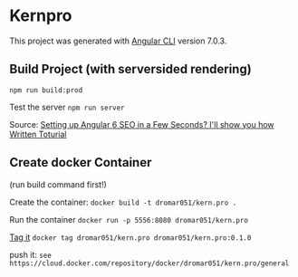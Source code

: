 # Kernpro

This project was generated with [Angular CLI](https://github.com/angular/angular-cli) version 7.0.3.

## Build Project (with serversided rendering)

`npm run build:prod`

Test the server
`npm run server`

Source: 
[Setting up Angular 6 SEO in a Few Seconds? I'll show you how](https://www.youtube.com/watch?v=hxG9nuvnh-A)
[Written Toturial](https://coursetro.com/posts/code/155/Angular-6-SEO-Tutorial-from-Scratch---It's-Super-Simple-Now!)

## Create docker Container

(run build command first!)

Create the container:
`docker build -t dromar051/kern.pro .`

Run the container
`docker run -p 5556:8080 dromar051/kern.pro`

[Tag it](https://docs.docker.com/engine/reference/commandline/tag/)
`docker tag dromar051/kern.pro dromar051/kern.pro:0.1.0`

push it: `see https://cloud.docker.com/repository/docker/dromar051/kern.pro/general`



